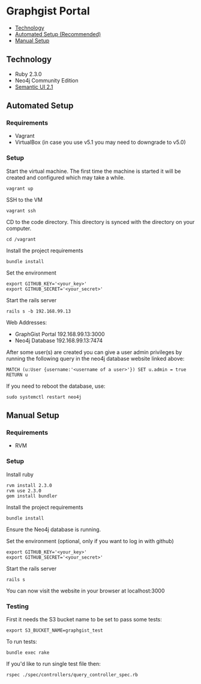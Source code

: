 # Graphgist Portal

* [Technology](#markdown-header-technology)
* [Automated Setup (Recommended)](#markdown-header-automated-setup)
* [Manual Setup](#markdown-header-manual-setup)

## Technology

* Ruby 2.3.0
* Neo4j Community Edition
* [Semantic UI 2.1](https://semantic-ui.com/)

## Automated Setup

### Requirements

* Vagrant
* VirtualBox (in case you use v5.1 you may need to downgrade to v5.0)

### Setup

Start the virtual machine.  The first time the machine is started it will be created and configured which may take a while.

```
vagrant up
```

SSH to the VM

```
vagrant ssh
```

CD to the code directory.  This directory is synced with the directory on your computer.

```
cd /vagrant
```

Install the project requirements

```
bundle install
```

Set the environment

```
export GITHUB_KEY='<your_key>'
export GITHUB_SECRET='<your_secret>'
```

Start the rails server

```
rails s -b 192.168.99.13
```

Web Addresses:

* GraphGist Portal 192.168.99.13:3000
* Neo4j Database 192.168.99.13:7474

After some user(s) are created you can give a user admin privileges by running the following query in the neo4j database website linked above:

```
MATCH (u:User {username:'<username of a user>'}) SET u.admin = true RETURN u
```

If you need to reboot the database, use:

```
sudo systemctl restart neo4j
```

## Manual Setup

### Requirements

* RVM

### Setup

Install ruby

```
rvm install 2.3.0
rvm use 2.3.0
gem install bundler
```

Install the project requirements

```
bundle install
```

Ensure the Neo4j database is running.

Set the environment (optional, only if you want to log in with github)

```
export GITHUB_KEY='<your_key>'
export GITHUB_SECRET='<your_secret>'
```

Start the rails server

```
rails s
```

You can now visit the website in your browser at localhost:3000

### Testing

First it needs the S3 bucket name to be set to pass some tests:

```
export S3_BUCKET_NAME=graphgist_test
```

To run tests:

```
bundle exec rake
```

If you'd like to run single test file then:

```
rspec ./spec/controllers/query_controller_spec.rb
```